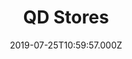 ---
date: 2019-07-25T10:59:57.000Z
title: QD Stores
latitude: 52.049113031032604
longitude: 0.954887437455837
category: checkin
---